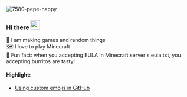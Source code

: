 ![7580-pepe-happy](https://discordbanners.com/assets/banners/6867-minecraft-axolotl.png)
### Hi there <img src="https://emoji.gg/assets/emoji/9237-pepe-smile.png?t=1624802716" width="25" height="25" />
🌱 I am making games and random things  
🗺️ I love to play Minecraft  
🌯 Fun fact: when you accepting EULA in Minecraft server's eula.txt, you accepting burritos are tasty! 
#### Highlight:
- [Using custom emojis in GitHub](https://gist.github.com/timaaos/d2c9ac6976be2413db45e6b5e0ae2efb)
<!--
**timaaos/timaaos** is a ✨ _special_ ✨ repository because its `README.md` (this file) appears on your GitHub profile.

Here are some ideas to get you started:

- 🔭 I’m currently working on ...
- 🌱 I’m currently learning ...
- 👯 I’m looking to collaborate on ...
- 🤔 I’m looking for help with ...
- 💬 Ask me about ...
- 📫 How to reach me: ...
- 😄 Pronouns: ...
- ⚡ Fun fact: ...
-->
